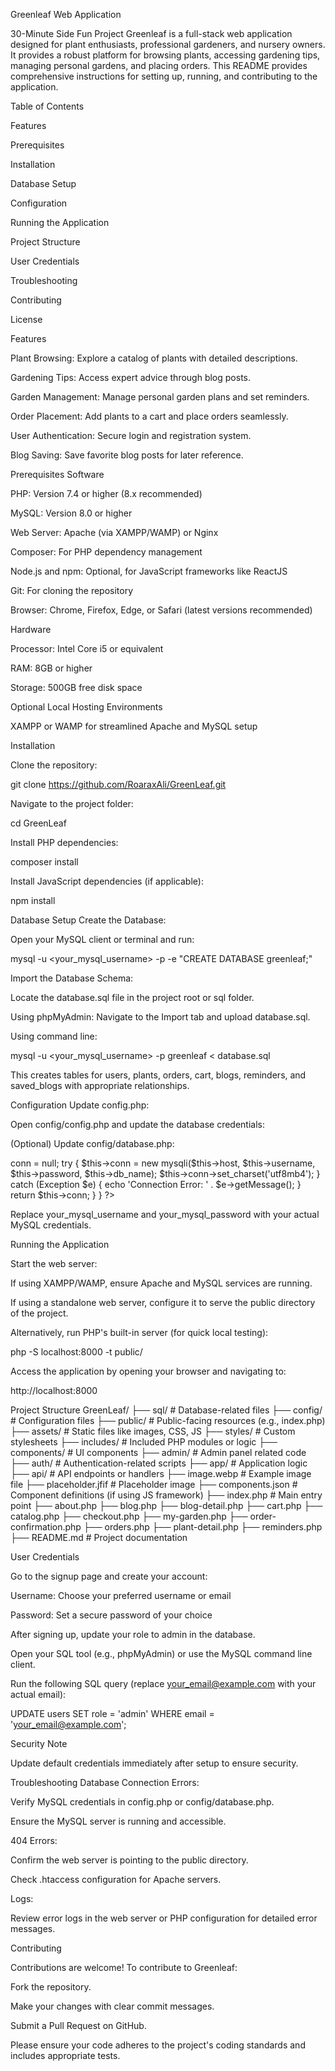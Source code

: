 Greenleaf Web Application

30-Minute Side Fun Project
Greenleaf is a full-stack web application designed for plant enthusiasts, professional gardeners, and nursery owners. It provides a robust platform for browsing plants, accessing gardening tips, managing personal gardens, and placing orders. This README provides comprehensive instructions for setting up, running, and contributing to the application.

Table of Contents

Features

Prerequisites

Installation

Database Setup

Configuration

Running the Application

Project Structure

User Credentials

Troubleshooting

Contributing

License

Features

Plant Browsing: Explore a catalog of plants with detailed descriptions.

Gardening Tips: Access expert advice through blog posts.

Garden Management: Manage personal garden plans and set reminders.

Order Placement: Add plants to a cart and place orders seamlessly.

User Authentication: Secure login and registration system.

Blog Saving: Save favorite blog posts for later reference.

Prerequisites
Software

PHP: Version 7.4 or higher (8.x recommended)

MySQL: Version 8.0 or higher

Web Server: Apache (via XAMPP/WAMP) or Nginx

Composer: For PHP dependency management

Node.js and npm: Optional, for JavaScript frameworks like ReactJS

Git: For cloning the repository

Browser: Chrome, Firefox, Edge, or Safari (latest versions recommended)

Hardware

Processor: Intel Core i5 or equivalent

RAM: 8GB or higher

Storage: 500GB free disk space

Optional Local Hosting Environments

XAMPP or WAMP for streamlined Apache and MySQL setup

Installation

Clone the repository:

git clone https://github.com/RoaraxAli/GreenLeaf.git


Navigate to the project folder:

cd GreenLeaf


Install PHP dependencies:

composer install


Install JavaScript dependencies (if applicable):

npm install

Database Setup
Create the Database:

Open your MySQL client or terminal and run:

mysql -u <your_mysql_username> -p -e "CREATE DATABASE greenleaf;"

Import the Database Schema:

Locate the database.sql file in the project root or sql folder.

Using phpMyAdmin: Navigate to the Import tab and upload database.sql.

Using command line:

mysql -u <your_mysql_username> -p greenleaf < database.sql


This creates tables for users, plants, orders, cart, blogs, reminders, and saved_blogs with appropriate relationships.

Configuration
Update config.php:

Open config/config.php and update the database credentials:

<?php
define('DB_HOST', 'localhost');
define('DB_USER', 'your_mysql_username');
define('DB_PASS', 'your_mysql_password');
define('DB_NAME', 'greenleaf');
?>

(Optional) Update config/database.php:
<?php
class Database {
    private $host = 'localhost';
    private $db_name = 'greenleaf';
    private $username = 'your_mysql_username';
    private $password = 'your_mysql_password';
    private $conn;

    public function getConnection() {
        $this->conn = null;
        try {
            $this->conn = new mysqli($this->host, $this->username, $this->password, $this->db_name);
            $this->conn->set_charset('utf8mb4');
        } catch (Exception $e) {
            echo 'Connection Error: ' . $e->getMessage();
        }
        return $this->conn;
    }
}
?>


Replace your_mysql_username and your_mysql_password with your actual MySQL credentials.

Running the Application

Start the web server:

If using XAMPP/WAMP, ensure Apache and MySQL services are running.

If using a standalone web server, configure it to serve the public directory of the project.

Alternatively, run PHP's built-in server (for quick local testing):

php -S localhost:8000 -t public/


Access the application by opening your browser and navigating to:

http://localhost:8000

Project Structure
GreenLeaf/
├── sql/                        # Database-related files
├── config/                     # Configuration files
├── public/                     # Public-facing resources (e.g., index.php)
├── assets/                     # Static files like images, CSS, JS
├── styles/                     # Custom stylesheets
├── includes/                   # Included PHP modules or logic
├── components/                 # UI components
├── admin/                      # Admin panel related code
├── auth/                       # Authentication-related scripts
├── app/                        # Application logic
├── api/                        # API endpoints or handlers
├── image.webp                  # Example image file
├── placeholder.jfif            # Placeholder image
├── components.json             # Component definitions (if using JS framework)
├── index.php                   # Main entry point
├── about.php
├── blog.php
├── blog-detail.php
├── cart.php
├── catalog.php
├── checkout.php
├── my-garden.php
├── order-confirmation.php
├── orders.php
├── plant-detail.php
├── reminders.php
├── README.md                   # Project documentation

User Credentials

Go to the signup page and create your account:

Username: Choose your preferred username or email

Password: Set a secure password of your choice

After signing up, update your role to admin in the database.

Open your SQL tool (e.g., phpMyAdmin) or use the MySQL command line client.

Run the following SQL query (replace your_email@example.com with your actual email):

UPDATE users
SET role = 'admin'
WHERE email = 'your_email@example.com';

Security Note

Update default credentials immediately after setup to ensure security.

Troubleshooting
Database Connection Errors:

Verify MySQL credentials in config.php or config/database.php.

Ensure the MySQL server is running and accessible.

404 Errors:

Confirm the web server is pointing to the public directory.

Check .htaccess configuration for Apache servers.

Logs:

Review error logs in the web server or PHP configuration for detailed error messages.

Contributing

Contributions are welcome! To contribute to Greenleaf:

Fork the repository.

Make your changes with clear commit messages.

Submit a Pull Request on GitHub.

Please ensure your code adheres to the project's coding standards and includes appropriate tests.
